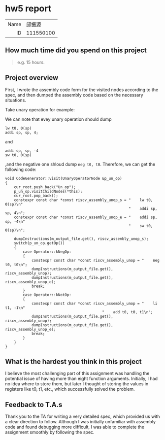 # hw5 report

|||
|-:|:-|
|Name|邱振源|
|ID|111550100|

## How much time did you spend on this project

> e.g. 15 hours.

## Project overview

First, I wrote the assembly code form for the visited nodes according to the spec, and then dumped the assembly code based on the necessary situations.

Take unary operation for example:

We can note that evey unary operation should dump 
```
lw t0, 0(sp)
addi sp, sp, 4;
```
and
```
addi sp, sp, -4
sw t0, 0(sp)
```
,and the negative one shloud dump ```neg t0, t0```. Therefore, we can get the following code:
```
void CodeGenerator::visit(UnaryOperatorNode &p_un_op)
{
    cur_root.push_back("Un_op");
	p_un_op.visitChildNodes(*this);
	cur_root.pop_back();
    constexpr const char *const riscv_assembly_unop_s = "    lw t0, 0(sp)\n"
                                                        "    addi sp, sp, 4\n";
    constexpr const char *const riscv_assembly_unop_e = "    addi sp, sp, -4\n"
                                                        "    sw t0, 0(sp)\n";

    dumpInstructions(m_output_file.get(), riscv_assembly_unop_s);
    switch(p_un_op.getOp())
    {
        case Operator::kNegOp:
        {
            constexpr const char *const riscv_assembly_unop = "    neg t0, t0\n";
            dumpInstructions(m_output_file.get(), riscv_assembly_unop);
            dumpInstructions(m_output_file.get(), riscv_assembly_unop_e);
            break;
        }
        case Operator::kNotOp:
        {
            constexpr const char *const riscv_assembly_unop = "    li t1, -1\n"
					                        "    add t0, t0, t1\n";
            dumpInstructions(m_output_file.get(), riscv_assembly_unop);
            dumpInstructions(m_output_file.get(), riscv_assembly_unop_e);
            break;
        }
    }
}
```

## What is the hardest you think in this project

I believe the most challenging part of this assignment was handling the potential issue of having more than eight function arguments. Initially, I had no idea where to store them, but later I thought of storing the values in registers like t0, t1, etc., which successfully solved the problem.

## Feedback to T.A.s

Thank you to the TA for writing a very detailed spec, which provided us with a clear direction to follow. Although I was initially unfamiliar with assembly code and found debugging more difficult, I was able to complete the assignment smoothly by following the spec.

